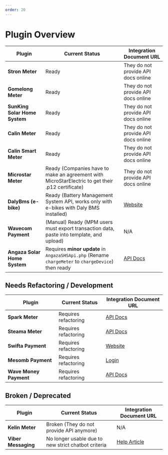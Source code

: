```yaml
---
order: 20
---
```


# Plugin Overview

| Plugin                        | Current Status                                                                                      | Integration Document URL                                                                                                |
| ----------------------------- | --------------------------------------------------------------------------------------------------- | ----------------------------------------------------------------------------------------------------------------------- |
| **Stron Meter**               | Ready                                                                                               | They do not provide API docs online                                                                                     |
| **Gomelong Meter**            | Ready                                                                                               | They do not provide API docs online                                                                                     |
| **SunKing Solar Home System** | Ready                                                                                               | They do not provide API docs online                                                                                     |
| **Calin Meter**               | Ready                                                                                               | They do not provide API docs online                                                                                     |
| **Calin Smart Meter**         | Ready                                                                                               | They do not provide API docs online                                                                                     |
| **Microstar Meter**           | Ready (Companies have to make an agreement with MicroStarElectric to get their .p12 certificate)    | They do not provide API docs online                                                                                     |
| **DalyBms (e-bike)**          | Ready (Battery Management System API, works only with e-bikes with Daly BMS installed)              | [Website](https://www.dalybms.com/bms-electric-bike/)                                                                   |
| **Wavecom Payment**           | (Manual) Ready (MPM users must export transaction data, paste into template, and upload)            | N/A                                                                                                                     |
| **Angaza Solar Home System**  | Requires **minor update** in `AngazaSHSApi.php` (Rename `chargeMeter` to `chargeDevice`) then ready | [API Docs](https://developers.angaza.com/docs/dev-portal-nexus/77a9ea5040a3b-retrieve-a-unit-s-payg-credit-information) |

## Needs Refactoring / Development

| Plugin                 | Current Status       | Integration Document URL                                    |
| ---------------------- | -------------------- | ----------------------------------------------------------- |
| **Spark Meter**        | Requires refactoring | [API Docs](https://api.sparkmeter.io/#intro)                |
| **Steama Meter**       | Requires refactoring | [API Docs](https://api.steama.co/docs/)                     |
| **Swifta Payment**     | Requires refactoring | [Website](https://swifta.com/)                              |
| **Mesomb Payment**     | Requires refactoring | [Login](https://business.mesomb.com/auth/login)             |
| **Wave Money Payment** | Requires refactoring | [API Docs](https://partners.wavemoney.com.mm/documentation) |

## Broken / Deprecated

| Plugin              | Current Status                                      | Integration Document URL                                                                     |
| ------------------- | --------------------------------------------------- | -------------------------------------------------------------------------------------------- |
| **Kelin Meter**     | Broken (They do not provide API anymore)            | N/A                                                                                          |
| **Viber Messaging** | No longer usable due to new strict chatbot criteria | [Help Article](https://help.viber.com/hc/en-us/articles/15247629658525-Bot-commercial-model) |
